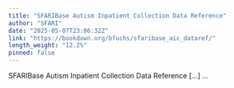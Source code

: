 ```yaml
---
title: "SFARIBase Autism Inpatient Collection Data Reference"
author: "SFARI"
date: "2025-05-07T23:06:32Z"
link: "https://bookdown.org/bfuchs/sfaribase_aic_dataref/"
length_weight: "12.2%"
pinned: false
---
```


SFARIBase Autism Inpatient Collection Data Reference [...]  ...
